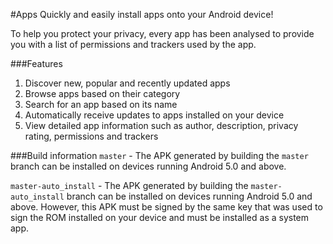 #Apps
Quickly and easily install apps onto your Android device!

To help you protect your privacy, every app has been analysed to provide you with a list of permissions and trackers used by the app.

###Features
1. Discover new, popular and recently updated apps
2. Browse apps based on their category
3. Search for an app based on its name
4. Automatically receive updates to apps installed on your device
5. View detailed app information such as author, description, privacy rating, permissions and trackers

###Build information
`master` - The APK generated by building the `master` branch can be installed on devices running Android 5.0 and above.

`master-auto_install` - The APK generated by building the `master-auto_install` branch can be installed on devices running Android 5.0 and above. However, this APK must be signed by the same key that was used to sign the ROM installed on your device and must be installed as a system app.
